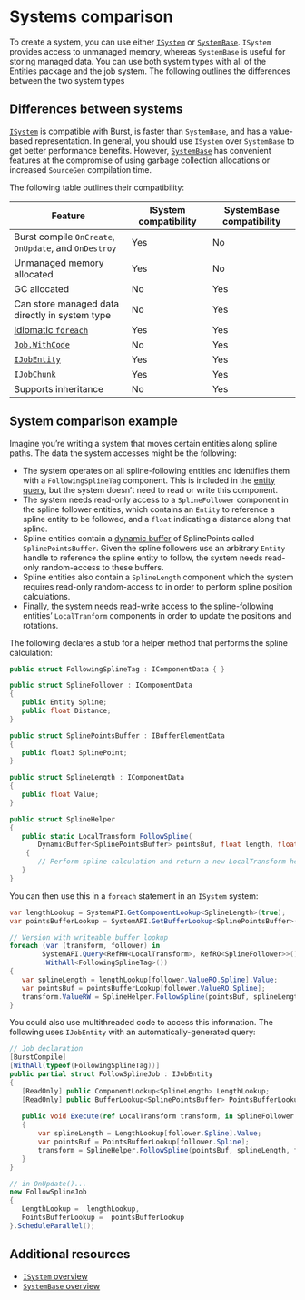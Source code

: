# Systems comparison

To create a system, you can use either [`ISystem`](xref:Unity.Entities.ISystem) or [`SystemBase`](xref:Unity.Entities.SystemBase). `ISystem` provides access to unmanaged memory, whereas `SystemBase` is useful for storing managed data. You can use both system types with all of the Entities package and the job system. The following outlines the differences between the two system types

## Differences between systems

[`ISystem`](systems-isystem.md) is compatible with Burst, is faster than `SystemBase`, and has a value-based representation. In general, you should use `ISystem` over `SystemBase` to get better performance benefits. However, [`SystemBase`](systems-systembase.md) has convenient features at the compromise of using garbage collection allocations or increased `SourceGen` compilation time. 

The following table outlines their compatibility:

|**Feature**|**ISystem compatibility**|**SystemBase compatibility**|
|---|---|---|
|Burst compile `OnCreate`, `OnUpdate`, and `OnDestroy`|Yes|No|
|Unmanaged memory allocated|Yes|No|
|GC allocated|No|Yes|
|Can store managed data directly in system type|No|Yes|
|[Idiomatic `foreach`](systems-systemapi-query.md)|Yes|Yes|
|[`Job.WithCode`](xref:Unity.Entities.SystemBase.Job)|No|Yes|
|[`IJobEntity`](xref:Unity.Entities.IJobEntity)|Yes|Yes|
|[`IJobChunk`](xref:Unity.Entities.IJobChunk)|Yes|Yes|
|Supports inheritance|No|Yes|

## System comparison example

Imagine you’re writing a system that moves certain entities along spline paths. The data the system accesses might be the following:

* The system operates on all spline-following entities and identifies them with a `FollowingSplineTag` component. This is included in the [entity query](systems-entityquery.md), but the system doesn’t need to read or write this component.  
* The system needs read-only access to a `SplineFollower` component in the spline follower entities, which contains an `Entity` to reference a spline entity to be followed, and a `float` indicating a distance along that spline.  
* Spline entities contain a [dynamic buffer](components-buffer.md) of SplinePoints called `SplinePointsBuffer`. Given the spline followers use an arbitrary `Entity` handle to reference the spline entity to follow, the system needs read-only random-access to these buffers.  
* Spline entities also contain a `SplineLength` component which the system requires read-only random-access to in order to perform spline position calculations.  
* Finally, the system needs read-write access to the spline-following entities’ `LocalTranform` components in order to update the positions and rotations.

The following declares a stub for a helper method that performs the spline calculation:

```c#
public struct FollowingSplineTag : IComponentData { }

public struct SplineFollower : IComponentData
{
   public Entity Spline;
   public float Distance;
}

public struct SplinePointsBuffer : IBufferElementData
{
   public float3 SplinePoint;
}

public struct SplineLength : IComponentData
{
   public float Value;
}

public struct SplineHelper
{
   public static LocalTransform FollowSpline(
       DynamicBuffer<SplinePointsBuffer> pointsBuf, float length, float distance)
    {
       // Perform spline calculation and return a new LocalTransform here
   }
}
```

You can then use this in a `foreach` statement in an `ISystem` system:

```c#
var lengthLookup = SystemAPI.GetComponentLookup<SplineLength>(true);
var pointsBufferLookup = SystemAPI.GetBufferLookup<SplinePointsBuffer>(true);

// Version with writeable buffer lookup
foreach (var (transform, follower) in
        SystemAPI.Query<RefRW<LocalTransform>, RefRO<SplineFollower>>()
        .WithAll<FollowingSplineTag>())
{
   var splineLength = lengthLookup[follower.ValueRO.Spline].Value;
   var pointsBuf = pointsBufferLookup[follower.ValueRO.Spline];
   transform.ValueRW = SplineHelper.FollowSpline(pointsBuf, splineLength, follower.ValueRO.Distance);
}
```

You could also use multithreaded code to access this information. The following uses `IJobEntity` with an automatically-generated query:

```c#
// Job declaration
[BurstCompile]
[WithAll(typeof(FollowingSplineTag))]
public partial struct FollowSplineJob : IJobEntity
{
   [ReadOnly] public ComponentLookup<SplineLength> LengthLookup;
   [ReadOnly] public BufferLookup<SplinePointsBuffer> PointsBufferLookup;
  
   public void Execute(ref LocalTransform transform, in SplineFollower follower)
   {
       var splineLength = LengthLookup[follower.Spline].Value;
       var pointsBuf = PointsBufferLookup[follower.Spline];
       transform = SplineHelper.FollowSpline(pointsBuf, splineLength, follower.Distance);
   }
}

// in OnUpdate()...
new FollowSplineJob
{
   LengthLookup =  lengthLookup,
   PointsBufferLookup =  pointsBufferLookup
}.ScheduleParallel();
```

## Additional resources

* [`ISystem` overview](systems-isystem.md)
* [`SystemBase` overview](systems-systembase.md)
